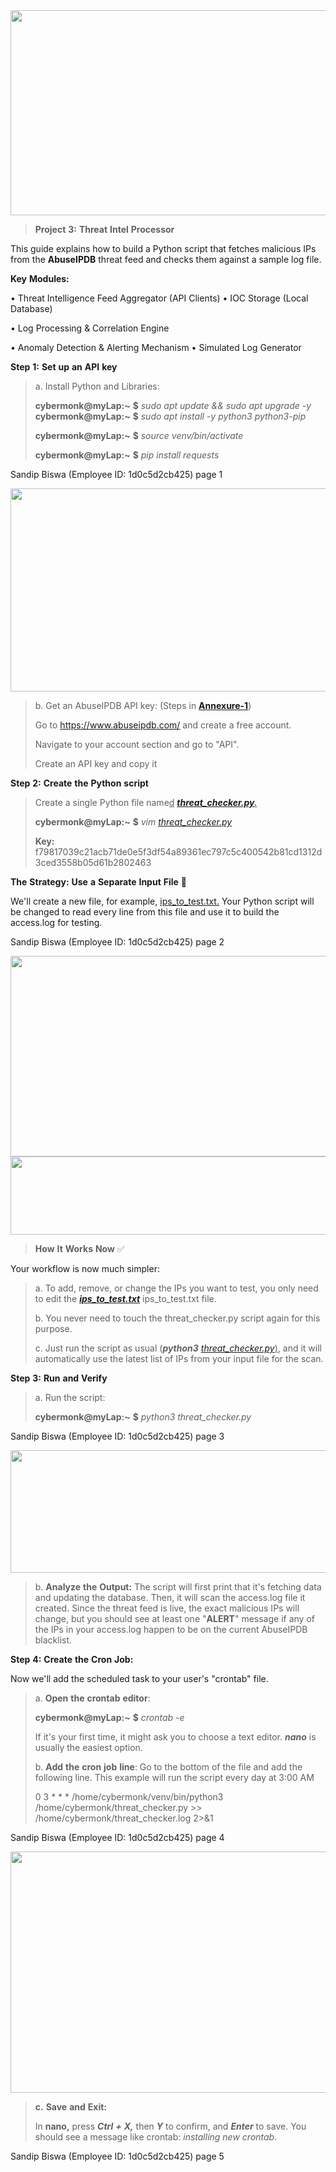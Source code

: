 <img src="./voj0hytw.png" style="width:6.5in;height:3.41667in" />

> **Project** **3:** **Threat** **Intel** **Processor**

This guide explains how to build a Python script that fetches malicious
IPs from the **AbuseIPDB** threat feed and checks them against a sample
log file.

**Key** **Modules:**

• Threat Intelligence Feed Aggregator (API Clients) • IOC Storage (Local
Database)

• Log Processing & Correlation Engine

• Anomaly Detection & Alerting Mechanism • Simulated Log Generator

**Step** **1:** **Set** **up** **an** **API** **key**

> a\. Install Python and Libraries:
>
> **cybermonk@myLap:~** **\$** *sudo* *apt* *update* *&&* *sudo* *apt*
> *upgrade* *-y* **cybermonk@myLap:~** **\$** *sudo* *apt* *install*
> *-y* *python3* *python3-pip*
>
> **cybermonk@myLap:~** **\$** *source* *venv/bin/activate*
>
> **cybermonk@myLap:~** **\$** *pip* *install* *requests*

Sandip Biswa (Employee ID: 1d0c5d2cb425) page 1

<img src="./sl0fcfnk.png" style="width:6.5in;height:3.38542in" />

> b\. Get an AbuseIPDB API key: (Steps in
> [**<u>Annexure-1</u>**](https://tinyurl.com/36w7td5n))
>
> Go to [<u>https://www.abuseipdb.com/</u>](https://www.abuseipdb.com/)
> and create a free account.
>
> Navigate to your account section and go to "API".
>
> Create an API key and copy it

**Step** **2:** **Create** **the** **Python** **script**

> Create a single Python file name<u>d</u>
> ***<u>[threat_checker.py](https://tinyurl.com/ymks6863).</u>***
>
> **cybermonk@myLap:~** **\$** *vim*
> [*<u>threat_checker.py</u>*](https://tinyurl.com/ymks6863)
>
> **Key:**
> f79817039c21acb71de0e5f3df54a89361ec797c5c400542b81cd1312d3ced3558b05d61b2802463

**The** **Strategy:** **Use** **a** **Separate** **Input** **File** 📝

We'll create a new file, for example,
[<u>ips_to_test.txt.</u>](https://tinyurl.com/4ybkb38k) Your Python
script will be changed to read every line from this file and use it to
build the access.log for testing.

Sandip Biswa (Employee ID: 1d0c5d2cb425) page 2

<img src="./ops4jiih.png" style="width:6.5in;height:3.34375in" /><img src="./ine5dkhs.png" style="width:6.5in;height:1.30208in" />

> **How** **It** **Works** **Now** ✅

Your workflow is now much simpler:

> a\. To add, remove, or change the IPs you want to test, you only need
> to edit the
> [***<u>ips_to_test.txt</u>***](https://tinyurl.com/4ybkb38k)
> ips_to_test.txt file.
>
> b\. You never need to touch the threat_checker.py script again for
> this purpose.
>
> c\. Just run the script as usual (***python3***
> <u>[*threat_checker.py*](https://tinyurl.com/ymks6863))</u>, and it
> will automatically use the latest list of IPs from your input file for
> the scan.

**Step** **3:** **Run** **and** **Verify**

> a\. Run the script:
>
> **cybermonk@myLap:~** **\$** *python3* *threat_checker.py*

Sandip Biswa (Employee ID: 1d0c5d2cb425) page 3

<img src="./g0ouphvn.png"
style="width:6.375in;height:2.04167in" />

> b\. **Analyze** **the** **Output:** The script will first print that
> it's fetching data and updating the database. Then, it will scan the
> access.log file it created. Since the threat feed is live, the exact
> malicious IPs will change, but you should see at least one "**ALERT**"
> message if any of the IPs in your access.log happen to be on the
> current AbuseIPDB blacklist.

**Step** **4:** **Create** **the** **Cron** **Job:**

Now we'll add the scheduled task to your user's "crontab" file.

> a\. **Open** **the** **crontab** **editor**:
>
> **cybermonk@myLap:~** **\$** *crontab* *-e*
>
> If it's your first time, it might ask you to choose a text editor.
> ***nano*** is usually the easiest option.
>
> b\. **Add** **the** **cron** **job** **line**: Go to the bottom of the
> file and add the following line. This example will run the script
> every day at 3:00 AM
>
> 0 3 \* \* \* /home/cybermonk/venv/bin/python3
> /home/cybermonk/threat_checker.py \>\>
> /home/cybermonk/threat_checker.log 2\>&1

Sandip Biswa (Employee ID: 1d0c5d2cb425) page 4

<img src="./tjyyh5t1.png"
style="width:5.57292in;height:4.02083in" />

> **c.** **Save** **and** **Exit:**
>
> In **nano,** press ***Ctrl*** ***+*** ***X,*** then ***Y*** to
> confirm, and ***Enter*** to save. You should see a message like
> crontab: *installing* *new* *crontab.*

Sandip Biswa (Employee ID: 1d0c5d2cb425) page 5
